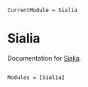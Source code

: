 ```@meta
CurrentModule = Sialia
```

# Sialia

Documentation for [Sialia](https://github.com/wardlem/Sialia.jl).

```@index
```

```@autodocs
Modules = [Sialia]
```
